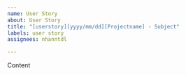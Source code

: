 ```yaml
---
name: User Story
about: User Story
title: "[userstory][yyyy/mm/dd][Projectname] - Subject"
labels: user story
assignees: nhanntdl

---
```


Content
